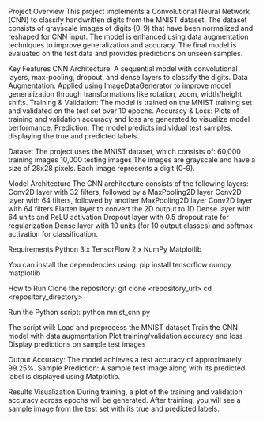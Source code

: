 Project Overview
This project implements a Convolutional Neural Network (CNN) to classify handwritten digits from the MNIST dataset. 
The dataset consists of grayscale images of digits (0-9) that have been normalized and reshaped for CNN input. 
The model is enhanced using data augmentation techniques to improve generalization and accuracy. 
The final model is evaluated on the test data and provides predictions on unseen samples.

Key Features
CNN Architecture: A sequential model with convolutional layers, max-pooling, dropout, and dense layers to classify the digits.
Data Augmentation: Applied using ImageDataGenerator to improve model generalization through transformations like rotation, zoom, width/height shifts.
Training & Validation: The model is trained on the MNIST training set and validated on the test set over 10 epochs.
Accuracy & Loss: Plots of training and validation accuracy and loss are generated to visualize model performance.
Prediction: The model predicts individual test samples, displaying the true and predicted labels.

Dataset
The project uses the MNIST dataset, which consists of:
60,000 training images
10,000 testing images
The images are grayscale and have a size of 28x28 pixels. Each image represents a digit (0-9).

Model Architecture
The CNN architecture consists of the following layers:
Conv2D layer with 32 filters, followed by a MaxPooling2D layer
Conv2D layer with 64 filters, followed by another MaxPooling2D layer
Conv2D layer with 64 filters
Flatten layer to convert the 2D output to 1D
Dense layer with 64 units and ReLU activation
Dropout layer with 0.5 dropout rate for regularization
Dense layer with 10 units (for 10 output classes) and softmax activation for classification.

Requirements
Python 3.x
TensorFlow 2.x
NumPy
Matplotlib

You can install the dependencies using:
pip install tensorflow numpy matplotlib

How to Run
Clone the repository:
git clone <repository_url>
cd <repository_directory>

Run the Python script:
python mnist_cnn.py

The script will:
Load and preprocess the MNIST dataset
Train the CNN model with data augmentation
Plot training/validation accuracy and loss
Display predictions on sample test images

Output
Accuracy: The model achieves a test accuracy of approximately 99.25%.
Sample Prediction: A sample test image along with its predicted label is displayed using Matplotlib.

Results Visualization
During training, a plot of the training and validation accuracy across epochs will be generated. 
After training, you will see a sample image from the test set with its true and predicted labels.

